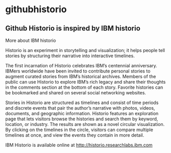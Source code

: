 githubhistorio
==============

Github Historio is inspired by IBM historio
----------------------
More about IBM historio

Historio is an experiment in storytelling and visualization; it helps people tell stories by structuring their narrative into interactive timelines.

The first incarnation of Historio celebrates IBM’s centennial anniversary. IBMers worldwide have been invited to contribute personal stories to augment curated stories from IBM’s historical archives. Members of the public can use Historio to explore IBM’s rich legacy and share their thoughts in the comments section at the bottom of each story. Favorite histories can be bookmarked and shared on several social networking websites.

Stories in Historio are structured as timelines and consist of time periods and discrete events that pair the author’s narrative with photos, videos, documents, and geographic information. Historio features an exploration page that lets visitors browse the histories and search them by keyword, location, or industry. The results are shown as a novel circular visualization. By clicking on the timelines in the circle, visitors can compare multiple timelines at once, and view the events they contain in more detail.

IBM Historio is available online at http://historio.researchlabs.ibm.com 

